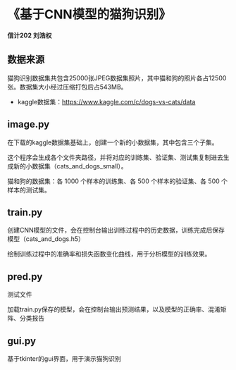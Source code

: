 # 《基于CNN模型的猫狗识别》

**信计202 刘浩权**

## 数据来源

猫狗识别数据集共包含25000张JPEG数据集照片，其中猫和狗的照片各占12500张。数据集大小经过压缩打包后占543MB。

- kaggle数据集：https://www.kaggle.com/c/dogs-vs-cats/data

## image.py

在下载的kaggle数据集基础上，创建一个新的小数据集，其中包含三个子集。

这个程序会生成各个文件夹路径，并将对应的训练集、验证集、测试集复制进去生成新的小数据集（cats_and_dogs_small）。

猫和狗的数据集：各 1000 个样本的训练集、各 500 个样本的验证集、各 500 个样本的测试集。

## train.py

创建CNN模型的文件，会在控制台输出训练过程中的历史数据，训练完成后保存模型（cats_and_dogs.h5）

绘制训练过程中的准确率和损失函数变化曲线，用于分析模型的训练效果。

## pred.py

测试文件

加载train.py保存的模型，会在控制台输出预测结果，以及模型的正确率、混淆矩阵、分类报告

## gui.py

基于tkinter的gui界面，用于演示猫狗识别